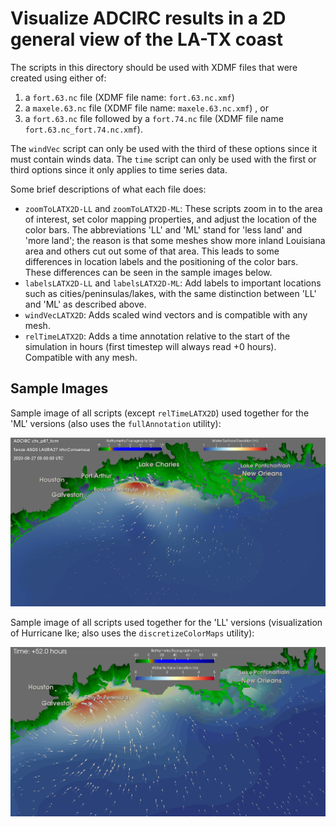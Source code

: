 # Visualize ADCIRC results in a 2D general view of the LA-TX coast

The scripts in this directory should be used with XDMF files that were created using either of:
1. a ``fort.63.nc`` file (XDMF file name: ``fort.63.nc.xmf``)
2. a ``maxele.63.nc`` file (XDMF file name: ``maxele.63.nc.xmf``) , or 
3. a ``fort.63.nc`` file followed by a ``fort.74.nc`` file (XDMF file name ``fort.63.nc_fort.74.nc.xmf``). 

The ``windVec`` script can only be used with the third of these options since it must contain winds data. The ``time`` script can only be used with the first or third options since it only applies to time series data.

Some brief descriptions of what each file does:
- ``zoomToLATX2D-LL`` and ``zoomToLATX2D-ML``: These scripts zoom in to the area of interest, set color mapping properties, and adjust the location of the color bars.
The abbreviations 'LL' and 'ML' stand for 'less land' and 'more land'; the reason is that some meshes show more inland Louisiana area and others cut out some of that area. This
leads to some differences in location labels and the positioning of the color bars. These differences can be seen in the sample images below.
- ``labelsLATX2D-LL`` and ``labelsLATX2D-ML``: Add labels to important locations such as cities/peninsulas/lakes, with the same distinction between 'LL' and 'ML' as
described above.
- ``windVecLATX2D``: Adds scaled wind vectors and is compatible with any mesh.
- ``relTimeLATX2D``: Adds a time annotation relative to the start of the simulation in hours (first timestep will always read +0 hours). Compatible with any mesh.

## Sample Images
Sample image of all scripts (except `relTimeLATX2D`) used together for the 'ML' versions (also uses the `fullAnnotation` utility):

![](./general-ML-sample.png)

Sample image of all scripts used together for the 'LL' versions (visualization of Hurricane Ike; also uses the `discretizeColorMaps` utility):

![](./general-LL-sample.png)

